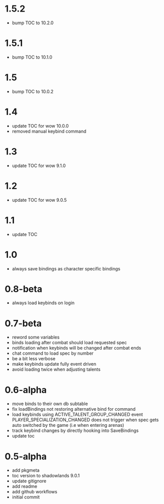 # 1.5.2
- bump TOC to 10.2.0

# 1.5.1
- bump TOC to 10.1.0

# 1.5
- bump TOC to 10.0.2

# 1.4
- update TOC for wow 10.0.0
- removed manual keybind command

# 1.3
- update TOC for wow 9.1.0

# 1.2
- update TOC for wow 9.0.5

# 1.1
- update TOC

# 1.0
- always save bindings as character specific bindings

# 0.8-beta
- always load keybinds on login

# 0.7-beta
- reword some variables
- binds loading after combat should load requested spec
- notification when keybinds will be changed after combat ends
- chat command to load spec by number
- be a bit less verbose
- make keybinds update fully event driven
- avoid loading twice when adjusting talents

# 0.6-alpha
- move binds to their own db subtable
- fix loadBindings not restoring alternative bind for command
- load keybinds using ACTIVE_TALENT_GROUP_CHANGED event PLAYER_SPECIALIZATION_CHANGED does not trigger when spec gets auto switched by the game (i.e when entering arenas)
- track keybind changes by directly hooking into SaveBindings
- update toc

# 0.5-alpha
- add pkgmeta
- toc version to shadowlands 9.0.1
- update gitignore
- add readme
- add github workflows
- initial commit